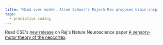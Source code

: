 ```yaml
---
title: "Mind over model: Allen School’s Rajesh Rao proposes brain-inspired AI architecture to make complex problems simpler to solve"
tags: 
  - predictive coding
---
```


Read CSE's [new release](https://news.cs.washington.edu/2024/08/19/mind-over-model-allen-schools-rajesh-rao-proposes-brain-inspired-ai-architecture-to-make-complex-problems-simpler-to-solve/) on Raj's Nature Neuroscience paper [A sensory-motor theory of the neocortex](https://www.nature.com/articles/s41593-024-01673-9). 